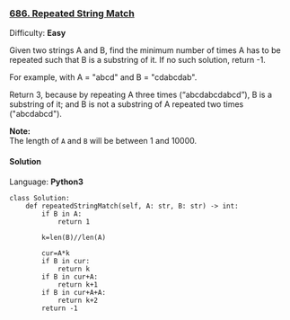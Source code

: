 ### [686\. Repeated String Match](https://leetcode.com/problems/repeated-string-match/)

Difficulty: **Easy**


Given two strings A and B, find the minimum number of times A has to be repeated such that B is a substring of it. If no such solution, return -1.

For example, with A = "abcd" and B = "cdabcdab".

Return 3, because by repeating A three times (“abcdabcdabcd”), B is a substring of it; and B is not a substring of A repeated two times ("abcdabcd").

**Note:**  
The length of `A` and `B` will be between 1 and 10000.


#### Solution

Language: **Python3**

```python3
class Solution:
    def repeatedStringMatch(self, A: str, B: str) -> int:
        if B in A:
            return 1
        
        k=len(B)//len(A)
        
        cur=A*k
        if B in cur:
            return k
        if B in cur+A:
            return k+1
        if B in cur+A+A:
            return k+2
        return -1
```